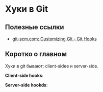 # Хуки в Git

## Полезные ссылки
  * [git-scm.com: Customizing Git - Git Hooks](https://git-scm.com/book/en/v2/Customizing-Git-Git-Hooks)

## Коротко о главном

Хуки в git бывают: client-sidee и server-side.

**Client-side hooks:**

**Server-side hookds:**
